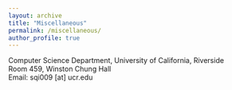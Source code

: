 ```yaml
---
layout: archive
title: "Miscellaneous"
permalink: /miscellaneous/
author_profile: true
---
```

Computer Science Department, University of California, Riverside<br>
Room 459, Winston Chung Hall<br>
Email: sqi009 [at] ucr.edu

